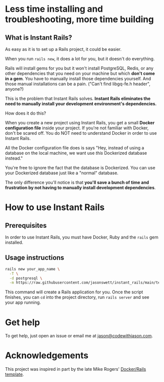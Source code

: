 # Less time installing and troubleshooting, more time building

## What is Instant Rails?

As easy as it is to set up a Rails project, it could be easier.

When you run `rails new`, it does a lot for you, but it doesn't do everything.

Rails will install gems for you but it won't install PostgreSQL, Redis, or any other dependencies that you need on your machine but which **don't come in a gem**. You have to manually install those dependencies yourself. And those manual installations can be a pain. ("Can't find libgq-fe.h header", anyone?)

This is the problem that Instant Rails solves. **Instant Rails eliminates the need to manually install your development environment's dependencies.**

How does it do this?

When you create a new project using Instant Rails, you get a small **Docker configuration file** inside your project. If you're not familiar with Docker, don't be scared off. You do NOT need to understand Docker in order to use Instant Rails.

All the Docker configuration file does is says "Hey, instead of using a database on the local machine, we want use _this_ Dockerized database instead."

You're free to ignore the fact that the database is Dockerized. You can use your Dockerized database just like a "normal" database.

The only difference you'll notice is that **you'll save a bunch of time and frustration by not having to manually install development dependencies**.

# How to use Instant Rails

## Prerequisites

In order to use Instant Rails, you must have Docker, Ruby and the `rails` gem installed.

## Usage instructions

```bash
rails new your_app_name \
  -T \
  -d postgresql \
  -m https://raw.githubusercontent.com/jasonswett/instant_rails/main/template/template.rb
```

This command will create a Rails application for you. Once the script finishes, you can `cd` into the project directory, run `rails server` and see your app running.

# Get help

To get help, just open an issue or email me at jason@codewithjason.com.

# Acknowledgements

This project was inspired in part by the late Mike Rogers' [Docker/Rails template](https://github.com/Ruby-Starter-Kits/Docker-Rails-Template).
